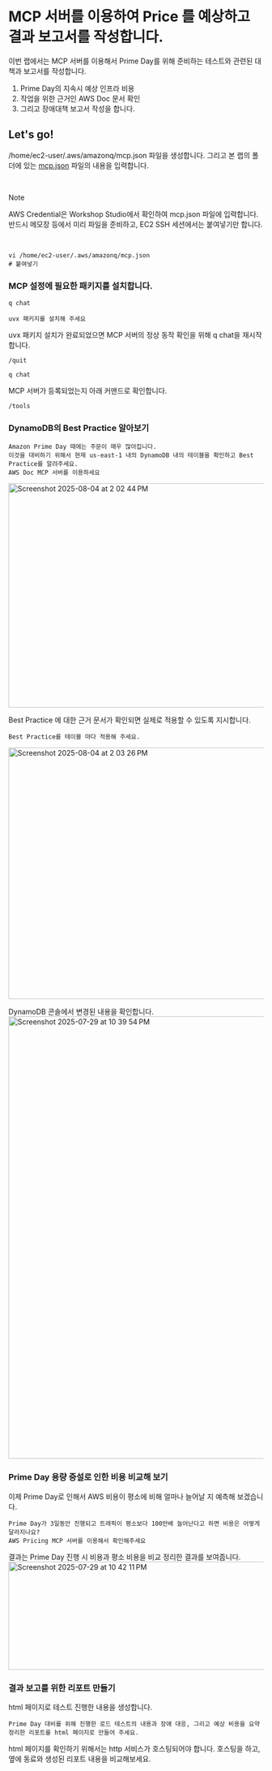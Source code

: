 # MCP 서버를 이용하여 Price 를 예상하고 결과 보고서를 작성합니다.

이번 랩에서는 MCP 서버를 이용해서 Prime Day를 위해 준비하는 테스트와 관련된 대책과 보고서를 작성합니다.
1. Prime Day의 지속시 예상 인프라 비용
2. 작업을 위한 근거인 AWS Doc 문서 확인
3. 그리고 장애대책 보고서 작성을 합니다.

## Let's go!

/home/ec2-user/.aws/amazonq/mcp.json 파일을 생성합니다. 그리고 본 랩의 폴더에 있는 [mcp.json](https://github.com/noenemy/q-cli-mcp/blob/main/02.q-cli-troubleshooting-mcp/mcp.json) 파일의 내용을 입력합니다.

<BR>

>[!NOTE]
>AWS Credential은 Workshop Studio에서 확인하여 mcp.json 파일에 입력합니다. 
>반드시 메모장 등에서 미리 파일을 준비하고, EC2 SSH 세션에서는 붙여넣기만 합니다.

<BR>

```
vi /home/ec2-user/.aws/amazonq/mcp.json
# 붙여넣기
```

### MCP 설정에 필요한 패키지를 설치합니다.
```
q chat
```

```
uvx 패키지를 설치해 주세요
```

uvx 패키지 설치가 완료되었으면 MCP 서버의 정상 동작 확인을 위해 q chat을 재시작합니다.
```
/quit
```
```
q chat
```
MCP 서버가 등록되었는지 아래 커맨드로 확인합니다.
```
/tools
```

### DynamoDB의 Best Practice 알아보기
```
Amazon Prime Day 때에는 주문이 매우 많아집니다.
이것을 대비하기 위해서 현재 us-east-1 내의 DynamoDB 내의 테이블을 확인하고 Best Practice를 알려주세요.
AWS Doc MCP 서버를 이용하세요
```
<img width="836" height="442" alt="Screenshot 2025-08-04 at 2 02 44 PM" src="https://github.com/user-attachments/assets/c5390034-9eca-4bb7-b984-f535b0d4686f" />


Best Practice 에 대한 근거 문서가 확인되면 실제로 적용할 수 있도록 지시합니다.
```
Best Practice를 테이블 마다 적용해 주세요.
```
<img width="826" height="496" alt="Screenshot 2025-08-04 at 2 03 26 PM" src="https://github.com/user-attachments/assets/f230c31a-d967-46bb-9018-7bbcf0f54000" />

DynamoDB 콘솔에서 변경된 내용을 확인합니다.
<img width="1895" height="872" alt="Screenshot 2025-07-29 at 10 39 54 PM" src="https://github.com/user-attachments/assets/928b8c77-2f19-4a1b-834e-5006c74f08ce" />

### Prime Day 용량 증설로 인한 비용 비교해 보기
이제 Prime Day로 인해서 AWS 비용이 평소에 비해 얼마나 늘어날 지 예측해 보겠습니다.
```
Prime Day가 3일동안 진행되고 트래픽이 평소보다 100만배 늘어난다고 하면 비용은 어떻게 달라지나요?
AWS Pricing MCP 서버를 이용해서 확인해주세요
```

결과는 Prime Day 진행 시 비용과 평소 비용을 비교 정리한 결과를 보여줍니다.
<img width="736" height="213" alt="Screenshot 2025-07-29 at 10 42 11 PM" src="https://github.com/user-attachments/assets/ed113bd9-6959-4c34-aa41-127939918181" />


### 결과 보고를 위한 리포트 만들기
html 페이지로 테스트 진행한 내용을 생성합니다.
```
Prime Day 대비를 위해 진행한 로드 테스트의 내용과 장애 대응, 그리고 예상 비용을 요약 정리한 리포트를 html 페이지로 만들어 주세요.
```
html 페이지를 확인하기 위해서는 http 서비스가 호스팅되어야 합니다. 호스팅을 하고, 옆에 동료와 생성된 리포트 내용을 비교해보세요.
